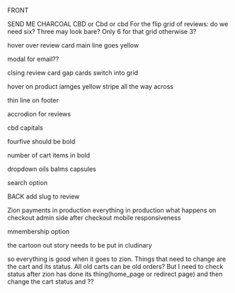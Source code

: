 FRONT

SEND ME CHARCOAL
CBD or Cbd or cbd
For the flip grid of reviews: do we need six? Three may look bare? Only 6 for that grid otherwise 3?

<!-- footer charcoal -->

hover over review card main line goes yellow


modal for email??


clsing review card gap
cards switch into grid

hover on product iamges
yellow stripe all the way across

thin line on footer

accrodion for reviews

cbd capitals

fourfive should be bold

number of cart items in bold

dropdown oils balms capsules

search option






BACK
add slug to review

Zion payments in production
everything in production
what happens on checkout
admin side after checkout
mobile responsiveness


mmembership option

<!-- carts guest logging -->

the cartoon out story needs to be put in cludinary

so everything is good when it goes to zion. Things that need to change are the cart and its status.
All old carts can be old orders?
But I need to check status after zion has done its thing(home_page or redirect page) and then change the
cart status and ??
